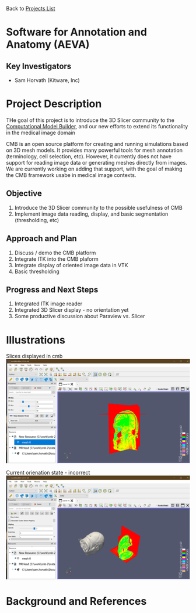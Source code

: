 Back to [Projects List](../../README.md#ProjectsList)

# Software for Annotation and Anatomy (AEVA)

## Key Investigators

- Sam Horvath (Kitware, Inc)

# Project Description

<!-- Add a short paragraph describing the project. -->

THe goal of this project is to introduce the 3D Slicer community to the [Computational Model Builder](https://www.computationalmodelbuilder.org/overview/), and our new efforts to extend its functionality in the medical image domain

CMB is an open source platform for creating and running simulations based on 3D mesh models.  It provides many powerful tools for mesh annotation (terminology, cell selection, etc).  However, it currently does not have support for reading image data or generating meshes directly from images.  We are currently working on adding that support, with the goal of making the CMB framework usabe in medical image contexts.



## Objective

<!-- Describe here WHAT you would like to achieve (what you will have as end result). -->

1. Introduce the 3D Slicer community to the possible usefulness of CMB
2. Implement image data reading, display, and basic segmentation (thresholding, etc)

## Approach and Plan

<!-- Describe here HOW you would like to achieve the objectives stated above. -->

1. Discuss / demo the CMB platform
2. Integrate ITK into the CMB plaform
3. Integrate display of oriented image data in VTK
4. Basic thresholding

## Progress and Next Steps

<!-- Update this section as you make progress, describing of what you have ACTUALLY DONE. If there are specific steps that you could not complete then you can describe them here, too. -->

1. Integrated ITK image reader
2. Integrated 3D Slicer display - no orientation yet
3. Some productive discussion about Paraview vs. Slicer



# Illustrations

<!-- Add pictures and links to videos that demonstrate what has been accomplished.
![Description of picture](Example2.jpg)
![Some more images](Example2.jpg)
-->
Slices displayed in cmb
![Slices displayed in cmb](cmb-slices.png)


Current orienation state - incorrect
![Current orienation state - incorrect](cmb-no-overlap.png)


# Background and References

<!-- If you developed any software, include link to the source code repository. If possible, also add links to sample data, and to any relevant publications. -->
